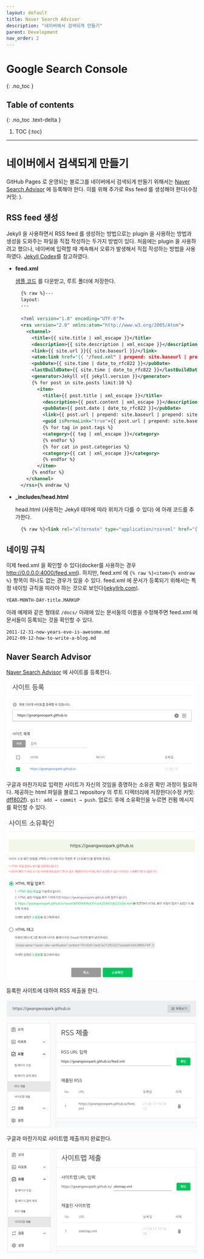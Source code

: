 ```yaml
---
layout: default
title: Naver Search Advisor
description: "네이버에서 검색되게 만들기"
parent: Development
nav_order: 2
---
```


# Google Search Console
{: .no_toc }

## Table of contents
{: .no_toc .text-delta }

1. TOC
{:toc}

---

# 네이버에서 검색되게 만들기

GitHub Pages 로 운영되는 블로그를 네이버에서 검색되게 만들기 위해서는 [Naver Search Advisor](https://searchadvisor.naver.com/) 에 등록해야 한다. 이를 위해 추가로 Rss feed 를 생성해야 한다(수정 커밋: []()).

## RSS feed 생성

Jekyll 을 사용하면서 RSS feed 를 생성하는 방법으로는 plugin 을 사용하는 방법과 생성을 도와주는 파일을 직접 작성하는 두가지 방법이 있다. 처음에는 plugin 을 사용하려고 했으나, 네이버에 입력할 때 계속해서 오류가 발생해서 직접 작성하는 방법을 사용하였다. [Jekyll Codex](https://jekyllcodex.org/without-plugin/rss-feed/)를 참고하였다.

- **feed.xml**

  [샘플 코드](https://raw.githubusercontent.com/jhvanderschee/jekyllcodex/gh-pages/feed.xml) 를 다운받고, 루트 폴더에 저장한다.
  ```xml
    {% raw %}---
    layout: 
    ---

    <?xml version="1.0" encoding="UTF-8"?>
    <rss version="2.0" xmlns:atom="http://www.w3.org/2005/Atom">
      <channel>
        <title>{{ site.title | xml_escape }}</title>
        <description>{{ site.description | xml_escape }}</description>
        <link>{{ site.url }}{{ site.baseurl }}/</link>
        <atom:link href="{{ "/feed.xml" | prepend: site.baseurl | prepend: site.url }}" rel="self" type="application/rss+xml"/>
        <pubDate>{{ site.time | date_to_rfc822 }}</pubDate>
        <lastBuildDate>{{ site.time | date_to_rfc822 }}</lastBuildDate>
        <generator>Jekyll v{{ jekyll.version }}</generator>
        {% for post in site.posts limit:10 %}
          <item>
            <title>{{ post.title | xml_escape }}</title>
            <description>{{ post.content | xml_escape }}</description>
            <pubDate>{{ post.date | date_to_rfc822 }}</pubDate>
            <link>{{ post.url | prepend: site.baseurl | prepend: site.url }}</link>
            <guid isPermaLink="true">{{ post.url | prepend: site.baseurl | prepend: site.url }}</guid>
            {% for tag in post.tags %}
            <category>{{ tag | xml_escape }}</category>
            {% endfor %}
            {% for cat in post.categories %}
            <category>{{ cat | xml_escape }}</category>
            {% endfor %}
          </item>
        {% endfor %}
      </channel>
    </rss>{% endraw %}
  ```

- **_includes/head.html**
  
  head.html (사용하는 Jekyll 테마에 따라 위치가 다를 수 있다) 에 아래 코드를 추가한다.
  ```html
    {% raw %}<link rel="alternate" type="application/rss+xml" href="{{ site.url }}/feed.xml">{% endraw %}
  ```

## 네이밍 규칙

이제 feed.xml 을 확인할 수 있다(docker를 사용하는 경우 http://0.0.0.0:4000/feed.xml). 하지만, feed.xml 에 `{% raw %}<item>{% endraw %}` 항목이 하나도 없는 경우가 있을 수 있다. feed.xml 에 문서가 등록되기 위해서는 특정 네이밍 규칙을 따라야 하는 것으로 보인다([jekyllrb.com](https://jekyllrb.com/docs/posts/)).

```
YEAR-MONTH-DAY-title.MARKUP
```

아래 예제와 같은 형태로 `/docs/` 아래에 있는 문서들의 이름을 수정해주면 feed.xml 에 문서들이 등록되는 것을 확인할 수 있다.

```
2011-12-31-new-years-eve-is-awesome.md
2012-09-12-how-to-write-a-blog.md
```

## Naver Search Advisor

[Naver Search Advisor](https://searchadvisor.naver.com/console/board) 에 사이트를 등록한다.

![Register](/assets/images/docs/development/search-advisor/SearchAdvisor-Register.png)

구글과 마찬가지로 입력한 사이트가 자신의 것임을 증명하는 소유권 확인 과정이 필요하다. 제공하는 html 파일을 블로그 repository 의 루트 디렉터리에 저장한다(수정 커밋: [dff802f](https://github.com/gwangwoopark/gwangwoopark.github.io/commit/dff802f57b9e239fa2d8c8ee2299d3764a40fe33)). `git: add → commit → push`. 업로드 후에 소유확인을 누르면 컨펌 메시지를 확인할 수 있다.

![Ownership](/assets/images/docs/development/search-advisor/SearchAdvisor-Ownership.png)

등록한 사이트에 대하여 RSS 제출을 한다.

![RSS](/assets/images/docs/development/search-advisor/SearchAdvisor-RSS.png)

구글과 마찬가지로 사이트맵 제출까지 완료한다.

![Sitemap](/assets/images/docs/development/search-advisor/SearchAdvisor-Sitemap.png)
